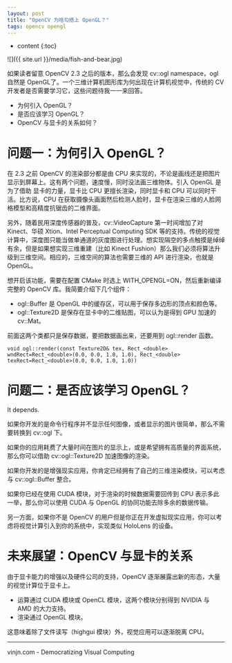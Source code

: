 ```yaml
---
layout: post
title: "OpenCV 为啥勾搭上 OpenGL？"
tags: opencv opengl
---
```


* content
{:toc}

![]({{ site.url }}/media/fish-and-bear.jpg)

如果读者留意 OpenCV 2.3 之后的版本，那么会发现 cv::ogl namespace，ogl 自然是 OpenGL了。一个三维计算机图形库为何出现在计算机视觉中，传统的 CV 开发者是否需要学习它，这些问题待我一一来回答。

- 为何引入 OpenGL？
- 是否应该学习 OpenGL？
- OpenCV 与显卡的关系如何？




问题一：为何引入 OpenGL？
=
在 2.3 之前 OpenCV 的渲染部分都是由 CPU 来实现的，不论是画线还是把图片显示到屏幕上。这有两个问题，速度慢，同时没法画三维物体。引入 OpenGL 是为了借助 显卡的力量，显卡比 CPU 更擅长渲染，同时显卡和 CPU 可以同时干活。比方说，CPU 在获取摄像头画面然后检测人脸时，显卡在渲染三维的人脸网格模型和高精度抗锯齿的二维界面。

另外，随着民用深度传感器的普及，cv::VideoCapture 第一时间增加了对 Kinect、华硕 Xtion、Intel Perceptual Computing SDK 等的支持。传统的视觉计算中，深度图只能当做单通道的灰度图进行处理。想实现隔空的多点触摸是绰绰有余，但是如果想实现三维重建（比如 Kinect Fushion）那么我们必须将算法升级到三维空间。相应的，三维空间的算法也需要三维的 API 进行渲染，也就是 OpenGL。


想开启该功能，需要在配置 CMake 时选上 WITH_OPENGL=ON，然后重新编译完整的 OpenCV 库。我简要介绍下几个组件：

- ogl::Buffer 是 OpenGL 中的缓存区，可以用于保存多边形的顶点和颜色等。
- ogl::Texture2D 是保存在显卡中的二维贴图，可以认为是得到 GPU 加速的 cv::Mat。

前面这两个类都只是保存数据，要把数据画出来，还要用到 ogl::render 函数。

    void ogl::render(const Texture2D& tex, Rect_<double> wndRect=Rect_<double>(0.0, 0.0, 1.0, 1.0), Rect_<double> texRect=Rect_<double>(0.0, 0.0, 1.0, 1.0))

问题二：是否应该学习 OpenGL？
=
It depends.

如果你开发的是命令行程序并不显示任何图像，或者显示的图片很简单，那么不需要转换到 cv::ogl 下。

如果你的应用耗费了大量时间在图片的显示上，或是希望拥有高质量的界面系统，那么你可以借助 cv::ogl::Texture2D 加速图像的渲染。

如果你开发的是增强现实应用，你肯定已经拥有了自己的三维渲染模块，可以考虑与 cv::ogl::Buffer 整合。

如果你已经在使用 CUDA 模块，对于渲染的时候数据需要回传到 CPU 表示多此一举，那么你可以使用 CUDA 与 OpenGL 的协同功能去除多余的数据传输。

另一方面，如果你不是 OpenCV 的用户但是你正在开发虚拟现实应用，你可以考虑将视觉计算引入到你的系统中，实现类似 HoloLens 的设备。

未来展望：OpenCV 与显卡的关系
=
由于显卡能力的增强以及硬件公司的支持，OpenCV 逐渐展露出新的形态，大量的视觉计算位于显卡上。

- 运算通过 CUDA 模块或 OpenCL 模块，这两个模块分别得到 NVIDIA 与 AMD 的大力支持。
- 渲染通过 OpenGL 模块。

这意味着除了文件读写（highgui 模块）外，视觉应用可以逐渐脱离 CPU。


----
vinjn.com - Democratizing Visual Computing